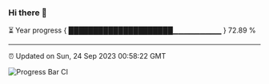 ### Hi there 👋

⏳ Year progress { █████████████████████▁▁▁▁▁▁▁▁▁ } 72.89 %

---

⏰ Updated on Sun, 24 Sep 2023 00:58:22 GMT

![Progress Bar CI](https://github.com/JuvenileQ/Progress-Bar-CI/workflows/main/badge.svg)
